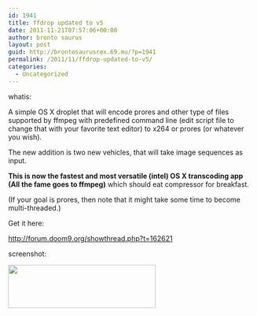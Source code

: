 ```yaml
---
id: 1941
title: ffdrop updated to v5
date: 2011-11-21T07:57:06+00:00
author: bronto saurus
layout: post
guid: http://brontosaurusrex.69.mu/?p=1941
permalink: /2011/11/ffdrop-updated-to-v5/
categories:
  - Uncategorized
---
```

whatis:
  
A simple OS X droplet that will encode prores and other type of files supported by ffmpeg with predefined command line (edit script file to change that with your favorite text editor) to x264 or prores (or whatever you wish).

The new addition is two new vehicles, that will take image sequences as input.
  
**This is now the fastest and most versatile (intel) OS X transcoding app (All the fame goes to ffmpeg)** which should eat compressor for breakfast.
  
(If your goal is prores, then note that it might take some time to become multi-threaded.)

Get it here:
  
<http://forum.doom9.org/showthread.php?t=162621>

screenshot:
  
[<img src="http://brontosaurusrex.69.mu/wp-content/uploads/2011/11/newffdrop5-300x88.png" alt="" title="newffdrop5" width="300" height="88" class="aligncenter size-medium wp-image-1943" />](http://brontosaurusrex.69.mu/wp-content/uploads/2011/11/newffdrop5.png)
